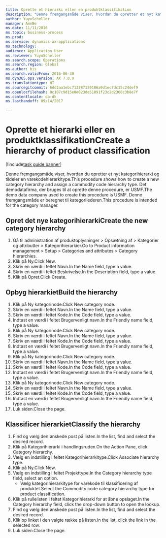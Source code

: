 ```yaml
--- 
title: Oprette et hierarki eller en produktklassifikation
description: "Denne fremgangsmåde viser, hvordan du opretter et nyt kategorihierarki og tildeler en varekodehierarkitype."
author: YuyuScheller
manager: AnnBe
ms.date: 11/11/2016
ms.topic: business-process
ms.prod: 
ms.service: dynamics-ax-applications
ms.technology: 
audience: Application User
ms.reviewer: YuyuScheller
ms.search.scope: Operations
ms.search.region: Global
ms.author: bis
ms.search.validFrom: 2016-06-30
ms.dyn365.ops.version: AX 7.0.0
ms.translationtype: HT
ms.sourcegitcommit: 6dd2aa1ebc713287120106a9d1ec7dc15c24def9
ms.openlocfilehash: 0c107c9d15e0e023de51891f23c2d2360c3b8e7f
ms.contentlocale: da-dk
ms.lasthandoff: 09/14/2017

---
```

# <a name="create-a-hierarchy-of-product-classification"></a><span data-ttu-id="bbf98-103">Oprette et hierarki eller en produktklassifikation</span><span class="sxs-lookup"><span data-stu-id="bbf98-103">Create a hierarchy of product classification</span></span>

[!include[task guide banner](../../includes/task-guide-banner.md)]

<span data-ttu-id="bbf98-104">Denne fremgangsmåde viser, hvordan du opretter et nyt kategorihierarki og tildeler en varekodehierarkitype.</span><span class="sxs-lookup"><span data-stu-id="bbf98-104">This procedure shows how to create a new category hierarchy and assign a commodity code hierarchy type.</span></span> <span data-ttu-id="bbf98-105">Det demodatafirma, der bruges til at oprette denne procedure, er USMF.</span><span class="sxs-lookup"><span data-stu-id="bbf98-105">The demo data company used to create this procedure is USMF.</span></span> <span data-ttu-id="bbf98-106">Denne fremgangsmåde er beregnet til kategorilederen.</span><span class="sxs-lookup"><span data-stu-id="bbf98-106">This procedure is intended for the category manager.</span></span>


## <a name="create-the-new-category-hierarchy"></a><span data-ttu-id="bbf98-107">Opret det nye kategorihierarki</span><span class="sxs-lookup"><span data-stu-id="bbf98-107">Create the new category hierarchy</span></span>
1. <span data-ttu-id="bbf98-108">Gå til administration af produktoplysninger > Opsætning af > Kategorier og attributter > Kategorihierarkier.</span><span class="sxs-lookup"><span data-stu-id="bbf98-108">Go to Product information management > Setup > Categories and attributes > Category hierarchies.</span></span>
2. <span data-ttu-id="bbf98-109">Klik på Ny.</span><span class="sxs-lookup"><span data-stu-id="bbf98-109">Click New.</span></span>
3. <span data-ttu-id="bbf98-110">Skriv en værdi i feltet Navn.</span><span class="sxs-lookup"><span data-stu-id="bbf98-110">In the Name field, type a value.</span></span>
4. <span data-ttu-id="bbf98-111">Skriv en værdi i feltet Beskrivelse.</span><span class="sxs-lookup"><span data-stu-id="bbf98-111">In the Description field, type a value.</span></span>
5. <span data-ttu-id="bbf98-112">Klik på Opret.</span><span class="sxs-lookup"><span data-stu-id="bbf98-112">Click Create.</span></span>

## <a name="build-the-hierarchy"></a><span data-ttu-id="bbf98-113">Opbyg hierarkiet</span><span class="sxs-lookup"><span data-stu-id="bbf98-113">Build the hierarchy</span></span>
1. <span data-ttu-id="bbf98-114">Klik på Ny kategorinode.</span><span class="sxs-lookup"><span data-stu-id="bbf98-114">Click New category node.</span></span>
2. <span data-ttu-id="bbf98-115">Skriv en værdi i feltet Navn.</span><span class="sxs-lookup"><span data-stu-id="bbf98-115">In the Name field, type a value.</span></span>
3. <span data-ttu-id="bbf98-116">Skriv en værdi i feltet Kode.</span><span class="sxs-lookup"><span data-stu-id="bbf98-116">In the Code field, type a value.</span></span>
4. <span data-ttu-id="bbf98-117">Indtast en værdi i feltet Brugervenligt navn.</span><span class="sxs-lookup"><span data-stu-id="bbf98-117">In the Friendly name field, type a value.</span></span>
5. <span data-ttu-id="bbf98-118">Klik på Ny kategorinode.</span><span class="sxs-lookup"><span data-stu-id="bbf98-118">Click New category node.</span></span>
6. <span data-ttu-id="bbf98-119">Skriv en værdi i feltet Navn.</span><span class="sxs-lookup"><span data-stu-id="bbf98-119">In the Name field, type a value.</span></span>
7. <span data-ttu-id="bbf98-120">Skriv en værdi i feltet Kode.</span><span class="sxs-lookup"><span data-stu-id="bbf98-120">In the Code field, type a value.</span></span>
8. <span data-ttu-id="bbf98-121">Indtast en værdi i feltet Brugervenligt navn.</span><span class="sxs-lookup"><span data-stu-id="bbf98-121">In the Friendly name field, type a value.</span></span>
9. <span data-ttu-id="bbf98-122">Klik på Ny kategorinode.</span><span class="sxs-lookup"><span data-stu-id="bbf98-122">Click New category node.</span></span>
10. <span data-ttu-id="bbf98-123">Skriv en værdi i feltet Navn.</span><span class="sxs-lookup"><span data-stu-id="bbf98-123">In the Name field, type a value.</span></span>
11. <span data-ttu-id="bbf98-124">Skriv en værdi i feltet Kode.</span><span class="sxs-lookup"><span data-stu-id="bbf98-124">In the Code field, type a value.</span></span>
12. <span data-ttu-id="bbf98-125">Indtast en værdi i feltet Brugervenligt navn.</span><span class="sxs-lookup"><span data-stu-id="bbf98-125">In the Friendly name field, type a value.</span></span>
13. <span data-ttu-id="bbf98-126">Klik på Ny kategorinode.</span><span class="sxs-lookup"><span data-stu-id="bbf98-126">Click New category node.</span></span>
14. <span data-ttu-id="bbf98-127">Skriv en værdi i feltet Navn.</span><span class="sxs-lookup"><span data-stu-id="bbf98-127">In the Name field, type a value.</span></span>
15. <span data-ttu-id="bbf98-128">Skriv en værdi i feltet Kode.</span><span class="sxs-lookup"><span data-stu-id="bbf98-128">In the Code field, type a value.</span></span>
16. <span data-ttu-id="bbf98-129">Indtast en værdi i feltet Brugervenligt navn.</span><span class="sxs-lookup"><span data-stu-id="bbf98-129">In the Friendly name field, type a value.</span></span>
17. <span data-ttu-id="bbf98-130">Luk siden.</span><span class="sxs-lookup"><span data-stu-id="bbf98-130">Close the page.</span></span>

## <a name="classify-the-hierarchy"></a><span data-ttu-id="bbf98-131">Klassificer hierarkiet</span><span class="sxs-lookup"><span data-stu-id="bbf98-131">Classify the hierarchy</span></span>
1. <span data-ttu-id="bbf98-132">Find og vælg den ønskede post på listen.</span><span class="sxs-lookup"><span data-stu-id="bbf98-132">In the list, find and select the desired record.</span></span>
2. <span data-ttu-id="bbf98-133">Klik på Kategorihierarki i handlingsruden.</span><span class="sxs-lookup"><span data-stu-id="bbf98-133">On the Action Pane, click Category hierarchy.</span></span>
3. <span data-ttu-id="bbf98-134">Vælg en indstilling i feltet Kategorihierarkitype.</span><span class="sxs-lookup"><span data-stu-id="bbf98-134">Click Associate hierarchy type.</span></span>
4. <span data-ttu-id="bbf98-135">Klik på Ny.</span><span class="sxs-lookup"><span data-stu-id="bbf98-135">Click New.</span></span>
5. <span data-ttu-id="bbf98-136">Vælg en indstilling i feltet Projekttype.</span><span class="sxs-lookup"><span data-stu-id="bbf98-136">In the Category hierarchy type field, select an option.</span></span>
    * <span data-ttu-id="bbf98-137">Vælg kategorihierarkitype for varekode til klassificering af produktet.</span><span class="sxs-lookup"><span data-stu-id="bbf98-137">Select the Commodity code category hierarchy type for product classification.</span></span>  
6. <span data-ttu-id="bbf98-138">Klik på rullelisten i feltet Kategorihierarki for at åbne opslaget.</span><span class="sxs-lookup"><span data-stu-id="bbf98-138">In the Category hierarchy field, click the drop-down button to open the lookup.</span></span>
7. <span data-ttu-id="bbf98-139">Find og vælg den ønskede post på listen.</span><span class="sxs-lookup"><span data-stu-id="bbf98-139">In the list, find and select the desired record.</span></span>
8. <span data-ttu-id="bbf98-140">Klik op linket i den valgte række på listen.</span><span class="sxs-lookup"><span data-stu-id="bbf98-140">In the list, click the link in the selected row.</span></span>
9. <span data-ttu-id="bbf98-141">Luk siden.</span><span class="sxs-lookup"><span data-stu-id="bbf98-141">Close the page.</span></span>


